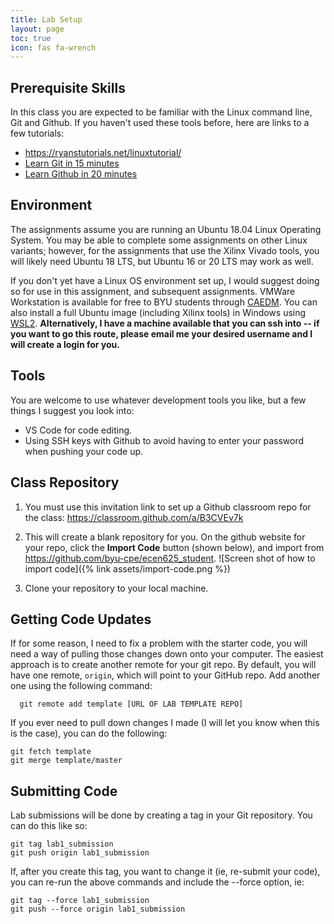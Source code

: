 ```yaml
---
title: Lab Setup
layout: page
toc: true
icon: fas fa-wrench
---
```


## Prerequisite Skills
In this class you are expected to be familiar with the Linux command line, Git and Github.  If you haven't used these tools before, here are links to a few tutorials:

* <https://ryanstutorials.net/linuxtutorial/>
*	[Learn Git in 15 minutes](https://www.youtube.com/watch?v=USjZcfj8yxE)
* [Learn Github in 20 minutes](https://www.youtube.com/watch?v=nhNq2kIvi9s)

## Environment

The assignments assume you are running an Ubuntu 18.04 Linux Operating System.  You may be able to complete some assignments on other Linux variants; however, for the assignments that use the Xilinx Vivado tools, you will likely need Ubuntu 18 LTS, but Ubuntu 16 or 20 LTS may work as well.

If you don't yet have a Linux OS environment set up, I would suggest doing so for use in this assignment, and subsequent assignments. VMWare Workstation is available for free to BYU students through [CAEDM](https://caedm.et.byu.edu/wiki/index.php/Free_Software). You can also install a full Ubuntu image (including Xilinx tools) in Windows using [WSL2](https://docs.microsoft.com/en-us/windows/wsl/install-win10).  **Alternatively, I have a machine available that you can ssh into -- if you want to go this route, please email me your desired username and I will create a login for you.**

## Tools
You are welcome to use whatever development tools you like, but a few things I suggest you look into:
* VS Code for code editing.
* Using SSH keys with Github to avoid having to enter your password when pushing your code up.

## Class Repository
1. You must use this invitation link to set up a Github classroom repo for the class: <https://classroom.github.com/a/B3CVEv7k>

2. This will create a blank repository for you.  On the github website for your repo, click the **Import Code** button (shown below), and import from <https://github.com/byu-cpe/ecen625_student>.
![Screen shot of how to import code]({% link assets/import-code.png %})
3. Clone your repository to your local machine.  


## Getting Code Updates
If for some reason, I need to fix a problem with the starter code, you will need a way of pulling those changes down onto your computer. The easiest approach is to create another remote for your git repo. By default, you will have one remote, `origin`, which will point to your GitHub repo. Add another one using the following command:

```
  git remote add template [URL OF LAB TEMPLATE REPO]
```

If you ever need to pull down changes I made (I will let you know when this is the case), you can do the following:

```
git fetch template
git merge template/master
```

## Submitting Code
Lab submissions will be done by creating a tag in your Git repository.  You can do this like so:

```
git tag lab1_submission
git push origin lab1_submission
```

If, after you create this tag, you want to change it (ie, re-submit your code), you can re-run the above commands and include the --force option, ie:
```
git tag --force lab1_submission
git push --force origin lab1_submission
```